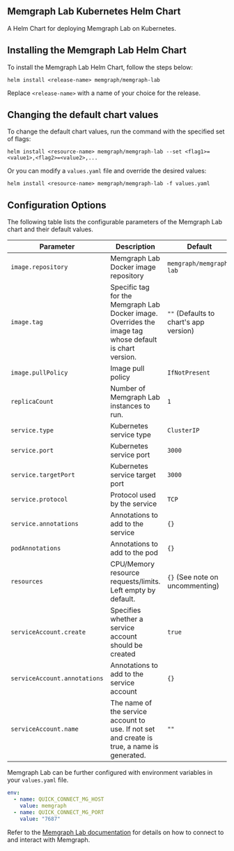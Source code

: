 ## Memgraph Lab Kubernetes Helm Chart
A Helm Chart for deploying Memgraph Lab on Kubernetes.

## Installing the Memgraph Lab Helm Chart
To install the Memgraph Lab Helm Chart, follow the steps below:
```
helm install <release-name> memgraph/memgraph-lab
```
Replace `<release-name>` with a name of your choice for the release.

## Changing the default chart values
To change the default chart values, run the command with the specified set of flags:
```
helm install <resource-name> memgraph/memgraph-lab --set <flag1>=<value1>,<flag2>=<value2>,...
```
Or you can modify a `values.yaml` file and override the desired values:
```
helm install <resource-name> memgraph/memgraph-lab -f values.yaml
```

## Configuration Options

The following table lists the configurable parameters of the Memgraph Lab chart and their default values.

| Parameter                    | Description                                                                                             | Default                                |
| ---------------------------- | ------------------------------------------------------------------------------------------------------- | -------------------------------------- |
| `image.repository`           | Memgraph Lab Docker image repository                                                                    | `memgraph/memgraph-lab`                |
| `image.tag`                  | Specific tag for the Memgraph Lab Docker image. Overrides the image tag whose default is chart version. | `""` (Defaults to chart's app version) |
| `image.pullPolicy`           | Image pull policy                                                                                       | `IfNotPresent`                         |
| `replicaCount`               | Number of Memgraph Lab instances to run.                                                                | `1`                                    |
| `service.type`               | Kubernetes service type                                                                                 | `ClusterIP`                            |
| `service.port`               | Kubernetes service port                                                                                 | `3000`                                 |
| `service.targetPort`         | Kubernetes service target port                                                                          | `3000`                                 |
| `service.protocol`           | Protocol used by the service                                                                            | `TCP`                                  |
| `service.annotations`        | Annotations to add to the service                                                                       | `{}`                                   |
| `podAnnotations`             | Annotations to add to the pod                                                                           | `{}`                                   |
| `resources`                  | CPU/Memory resource requests/limits. Left empty by default.                                             | `{}` (See note on uncommenting)        |
| `serviceAccount.create`      | Specifies whether a service account should be created                                                   | `true`                                 |
| `serviceAccount.annotations` | Annotations to add to the service account                                                               | `{}`                                   |
| `serviceAccount.name`        | The name of the service account to use. If not set and create is true, a name is generated.             | `""`                                   |

Memgraph Lab can be further configured with environment variables in your `values.yaml` file.

```yaml
env:
  - name: QUICK_CONNECT_MG_HOST
    value: memgraph
  - name: QUICK_CONNECT_MG_PORT
    value: "7687"
```
Refer to the [Memgraph Lab documentation](https://memgraph.com/docs/data-visualization) for details on how to connect to and interact with Memgraph.
